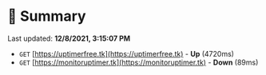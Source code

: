 # 📖 Summary
Last updated: **12/8/2021, 3:15:07 PM**

- `GET` [https://uptimerfree.tk](https://uptimerfree.tk) - **Up** (4720ms)
- `GET` [https://monitoruptimer.tk](https://monitoruptimer.tk) - **Down** (89ms)
